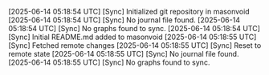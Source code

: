 [2025-06-14 05:18:54 UTC] [Sync] Initialized git repository in masonvoid
[2025-06-14 05:18:54 UTC] [Sync] No journal file found.
[2025-06-14 05:18:54 UTC] [Sync] No graphs found to sync.
[2025-06-14 05:18:54 UTC] [Sync] Initial README.md added to masonvoid
[2025-06-14 05:18:55 UTC] [Sync] Fetched remote changes
[2025-06-14 05:18:55 UTC] [Sync] Reset to remote state
[2025-06-14 05:18:55 UTC] [Sync] No journal file found.
[2025-06-14 05:18:55 UTC] [Sync] No graphs found to sync.

